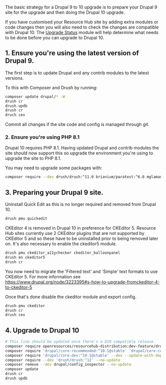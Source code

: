 The basic strategy for a Drupal 9 to 10 upgrade is to prepare your Drupal 9 site for the upgrade and then doing the Drupal 10 upgrade.

If you have customised your Resource Hub site by adding extra modules or code changes then you will also need to check the changes are compatible with Drupal 10. The [Upgrade Status](https://www.drupal.org/project/upgrade_status) module will help determine what needs to be done before you can upgrade to Drupal 10.

## 1. Ensure you're using the latest version of Drupal 9.

The first step is to update Drupal and any contrib modules to the latest versions.

To this with Composer and Drush by running:

```sh
composer update drupal/* -W
drush cr
drush updb
drush cr
druch cex
```

Commit all changes if the site code and config is managed through git.

### 2. Ensure you're using PHP 8.1

Drupal 10 requires PHP 8.1. Having updated Drupal and contrib modules the site should now support this so upgrade the environment you're using to upgrade the site to PHP 8.1.

You may need to upgrade some packages with:

```sh
composer require --dev drush/drush:^11.0 brianium/paratest:^6.0 mglaman/phpstan-drupal:^1.0 phpstan/phpstan-deprecation-rules:^1.0 squizlabs/php_codesniffer:^3.6 -W
```

## 3. Preparing your Drupal 9 site.

Uninstall Quick Edit as this is no longer required and removed from Drupal 10.

```sh
drush pmu quickedit
```

CKEditor 4 is removed in Drupal 10 in preference for CKEditor 5. Resource Hub sites currently use 2 CKEditor plugins that are not supported by CKEditor 5 and so these have to be uninstalled prior to being removed later on. It's also necessary to enable the ckeditor5 module.

```sh
drush pmu ckeditor_a11ychecker ckeditor_balloonpanel
drush en ckeditor5
drush cr
```

You now need to migrate the 'Filtered text' and 'Simple' text formats to use CKEditor 5. For more information see <https://www.drupal.org/node/3223395#s-how-to-upgrade-fromckeditor-4-to-ckeditor-5>

Once that's done disable the ckeditor module and export config.

```sh
drush pmu ckeditor
drush cr
drush cex
```

## 4. Upgrade to Drupal 10

```sh
# This line should be updated once there's a D10 compatible release.
composer require openresources/resourcehub-distribution:dev-feature/drupal-10 --no-update
composer require 'drupal/core-recommended:^10.1@stable' 'drupal/core-composer-scaffold:^10.1@stable' 'drupal/core-project-message:^10.1@stable' --update-with-dependencies --no-update
composer require 'drupal/core-dev:^10.1@stable' --dev --update-with-dependencies --no-update
composer require --dev 'drush/drush:^12' --no-update
composer remove --dev drupal/config_inspector --no-update
composer update
drush cr
drush updb
```
